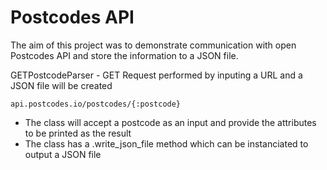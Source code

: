 # Postcodes API

The aim of this project was to demonstrate communication with open Postcodes API and store the information to a JSON file.

GETPostcodeParser - GET Request performed by inputing a URL and a JSON file will be created

```
api.postcodes.io/postcodes/{:postcode}
```
* The class will accept a postcode as an input and provide the attributes to be printed as the result
* The class has a .write_json_file method which can be instanciated to output a JSON file 

